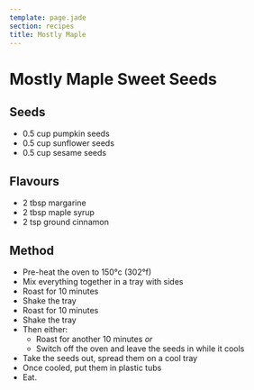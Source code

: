 ```yaml
---
template: page.jade
section: recipes
title: Mostly Maple
---
```


Mostly Maple Sweet Seeds
===

Seeds
---

  * 0.5 cup pumpkin seeds
  * 0.5 cup sunflower seeds
  * 0.5 cup sesame seeds

Flavours
---

  * 2 tbsp margarine
  * 2 tbsp maple syrup
  * 2 tsp ground cinnamon
  
Method
---

  * Pre-heat the oven to 150°c (302°f)
  * Mix everything together in a tray with sides
  * Roast for 10 minutes
  * Shake the tray
  * Roast for 10 minutes
  * Shake the tray
  * Then either:
    * Roast for another 10 minutes *or*
    * Switch off the oven and leave the seeds in while it cools
  * Take the seeds out, spread them on a cool tray
  * Once cooled, put them in plastic tubs
  * Eat.